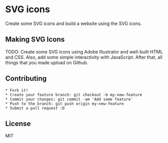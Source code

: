 # SVG icons
Create some SVG icons and build a website using the SVG icons.

## Making SVG Icons
TODO: Create some SVG icons using Adobe Illustrator and well-built HTML and CSS. Also, add some simple interactivity with JavaScript. After that, all things that you made upload on Github.

## Contributing

    * Fork it!
    * Create your feature branch: git checkout -b my-new-feature
    * Commit your changes: git commit -am 'Add some feature'
    * Push to the branch: git push origin my-new-feature
    * Submit a pull request :D

## License
MIT

